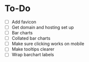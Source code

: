 # To-Do
- [ ] Add favicon
- [ ] Get domain and hosting set up
- [ ] Bar charts
- [ ] Collated bar charts
- [ ] Make sure clicking works on mobile
- [ ] Make tooltips clearer
- [ ] Wrap barchart labels
